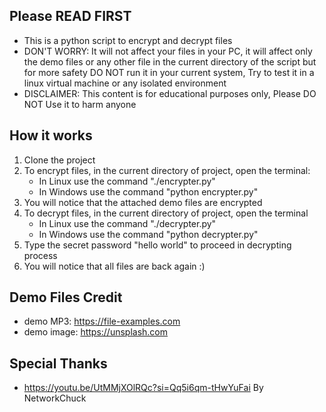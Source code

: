 
## Please READ FIRST
- This is a python script to encrypt and decrypt files 
- DON'T WORRY: It will not affect your files in your PC, it will affect only the demo files or any other file in the current directory of the script but for more safety DO NOT run it in your current system, Try to test it in a linux virtual machine or any isolated environment
- DISCLAIMER: This content is for educational purposes only,  Please DO NOT Use it to harm anyone

## How it works
1. Clone the project
2. To encrypt files, in the current directory of project, open the terminal:
    - In Linux use the command "./encrypter.py"
    - In Windows use the command "python encrypter.py"
3. You will notice that the attached demo files are encrypted
4. To decrypt files, in the current directory of project, open the terminal
    - In Linux use the command "./decrypter.py"
    - In Windows use the command "python decrypter.py"
5. Type the secret password "hello world" to proceed in decrypting process
6. You will notice that all files are back again :)


## Demo Files Credit
- demo MP3: https://file-examples.com
- demo image: https://unsplash.com 

## Special Thanks
- https://youtu.be/UtMMjXOlRQc?si=Qq5i6qm-tHwYuFai By NetworkChuck 


